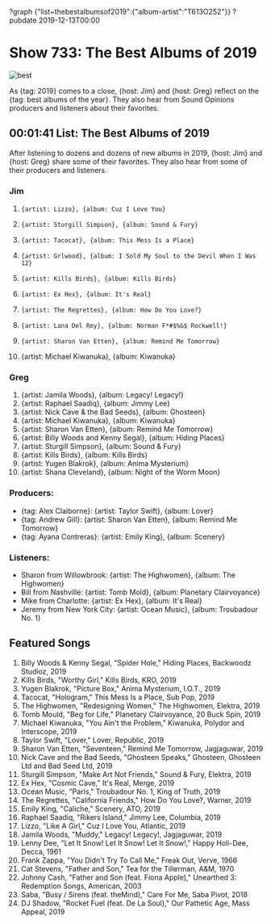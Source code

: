 ?graph {"list~thebestalbumsof2019":{"album-artist":"T613O252"}}
?pubdate 2019-12-13T00:00

# Show 733: The Best Albums of 2019

![best](//static.soundopinions.org/images/2019/bestalbums2019.png)

As {tag: 2019} comes to a close, {host: Jim} and {host: Greg} reflect on the {tag: best albums of the year}. They also hear from Sound Opinions producers and listeners about their favorites.


## 00:01:41 List: The Best Albums of 2019
After listening to dozens and dozens of new albums in 2019, {host: Jim} and {host: Greg} share some of their favorites. They also hear from some of their producers and listeners.

### Jim
1.     {artist: Lizzo}, {album: Cuz I Love You}
2.     {artist: Sturgill Simpson}, {album: Sound & Fury}
3.     {artist: Tacocat}, {album: This Mess Is a Place}
4.     {artist: Grlwood}, {album: I Sold My Soul to the Devil When I Was 12}
5.     {artist: Kills Birds}, {album: Kills Birds}
6.     {artist: Ex Hex}, {album: It's Real}
7.     {artist: The Regrettes}, {album: How Do You Love?}
8.     {artist: Lana Del Rey}, {album: Norman F*#$%&$ Rockwell!}
9.     {artist: Sharon Van Etten}, {album: Remind Me Tomorrow}
10.  {artist: Michael Kiwanuka}, {album: Kiwanuka}

### Greg
1. {artist: Jamila Woods}, {album: Legacy! Legacy!}
2. {artist: Raphael Saadiq}, {album: Jimmy Lee}
3. {artist: Nick Cave & the Bad Seeds}, {album: Ghosteen}
4. {artist: Michael Kiwanuka}, {album: Kiwanuka}
5. {artist: Sharon Van Etten}, {album: Remind Me Tomorrow}
6. {artist: Billy Woods and Kenny Segal}, {album: Hiding Places}
7. {artist: Sturgill Simpson}, {album: Sound & Fury}
8. {artist: Kills Birds}, {album: Kills Birds}
9. {artist: Yugen Blakrok}, {album: Anima Mysterium}
10. {artist: Shana Cleveland}, {album: Night of the Worm Moon}

### Producers:
- {tag: Alex Claiborne}: {artist: Taylor Swift}, {album: Lover}
- {tag: Andrew Gill}: {artist: Sharon Van Etten}, {album: Remind Me Tomorrow}
- {tag: Ayana Contreras}: {artist: Emily King}, {album: Scenery}

### Listeners:
- Sharon from Willowbrook: {artist: The Highwomen}, {album: The Highwomen}
- Bill from Nashville: {artist: Tomb Mold}, {album: Planetary Clairvoyance}
- Mike from Charlotte: {artist: Ex Hex}, {album: It's Real}
- Jeremy from New York City: {artist: Ocean Music}, {album: Troubadour No. 1}


## Featured Songs
1. Billy Woods & Kenny Segal, "Spider Hole," Hiding Places, Backwoodz Studioz, 2019
1. Kills Birds, "Worthy Girl," Kills Birds, KRO, 2019
1. Yugen Blakrok, "Picture Box," Anima Mysterium, I.O.T., 2019
1. Tacocat, "Hologram," This Mess Is a Place, Sub Pop, 2019
1. The Highwomen, "Redesigning Women," The Highwomen, Elektra, 2019
1. Tomb Mould, "Beg for Life," Planetary Clairvoyance, 20 Buck Spin, 2019
1. Michael Kiwanuka, "You Ain't the Problem," Kiwanuka, Polydor and Interscope, 2019
1. Taylor Swift, "Lover," Lover, Republic, 2019
1. Sharon Van Etten, "Seventeen," Remind Me Tomorrow, Jagjaguwar, 2019
1. Nick Cave and the Bad Seeds, "Ghosteen Speaks," Ghosteen, Ghosteen Ltd and Bad Seed Ltd, 2019
1. Sturgill Simpson, "Make Art Not Friends," Sound & Fury, Elektra, 2019
1. Ex Hex, "Cosmic Cave," It's Real, Merge, 2019
1. Ocean Music, "Paris," Troubadour No. 1, King of Truth, 2019
1. The Regrettes, "California Friends," How Do You Love?, Warner, 2019
1. Emily King, "Caliche," Scenery, ATO, 2019
1. Raphael Saadiq, "Rikers Island," Jimmy Lee, Columbia, 2019
1. Lizzo, "Like A Girl," Cuz I Love You, Atlantic, 2019
1. Jamila Woods, "Muddy," Legacy! Legacy!, Jagjaguwar, 2019
1. Lenny Dee, "Let It Snow! Let It Snow! Let It Snow!," Happy Holi-Dee, Decca, 1961
1. Frank Zappa, "You Didn't Try To Call Me," Freak Out, Verve, 1966
1. Cat Stevens, "Father and Son," Tea for the Tillerman, A&M, 1970
1. Johnny Cash, "Father and Son (feat. Fiona Apple)," Unearthed 3: Redemption Songs, American, 2003
1. Saba, "Busy / Sirens (feat. theMind)," Care For Me, Saba Pivot, 2018
1. DJ Shadow, "Rocket Fuel (feat. De La Soul)," Our Pathetic Age, Mass Appeal, 2019
